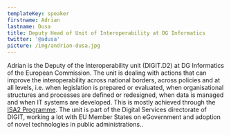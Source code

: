 ```yaml
---
templateKey: speaker
firstname: Adrian
lastname: Dusa
title: Deputy Head of Unit of Interoperability at DG Informatics
twitter: '@adusa'
picture: /img/andrian-dusa.jpg
---
```

Adrian is the Deputy of the Interoperability unit (DIGIT.D2) at DG Informatics of the European Commission. The unit is dealing with actions that can improve the interoperability across national borders, across policies and at all levels, i.e. when legislation is prepared or evaluated, when organisational structures and processes are defined or redesigned, when data is managed and when IT systems are developed. This is mostly achieved through the [ISA2 Programme](https://ec.europa.eu/isa2/home_en). The unit is part of the Digital Services directorate of DIGIT, working a lot with EU Member States on eGovernment and adoption of novel technologies in public administrations..